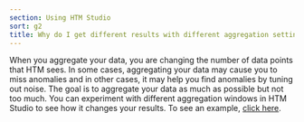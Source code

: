 ```yaml
---
section: Using HTM Studio
sort: g2
title: Why do I get different results with different aggregation settings?
---
```


When you aggregate your data, you are changing the number of data points that
HTM sees.  In some cases, aggregating your data may cause you to miss anomalies
and in other cases, it may help you find anomalies by tuning out noise. The goal
is to aggregate your data as much as possible but not too much. You can
experiment with different aggregation windows in HTM Studio to see how it
changes your results.  To see an example, [click here](/machine-intelligence-technology/htm-studio/aggregation/).
